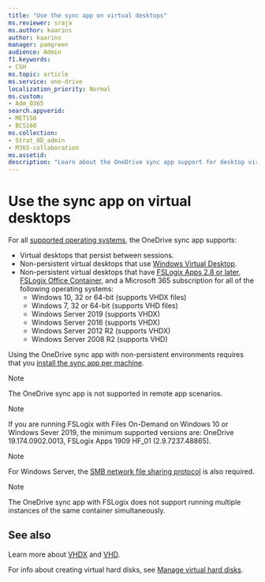 ```yaml
---
title: "Use the sync app on virtual desktops"
ms.reviewer: sraja
ms.author: kaarins
author: kaarins
manager: pamgreen
audience: Admin
f1.keywords:
- CSH
ms.topic: article
ms.service: one-drive
localization_priority: Normal
ms.custom: 
- Adm_O365
search.appverid:
- MET150
- BCS160
ms.collection: 
- Strat_OD_admin
- M365-collaboration
ms.assetid: 
description: "Learn about the OneDrive sync app support for desktop virtualization."
---
```


# Use the sync app on virtual desktops

For all [supported operating systems](https://support.office.com/article/cc0cb2b8-f446-445c-9b52-d3c2627d681e), the OneDrive sync app supports:

- Virtual desktops that persist between sessions. 
- Non-persistent virtual desktops that use [Windows Virtual Desktop](https://www.microsoft.com/office-365/modern-desktop/enterprise/windows-virtual-desktop).
- Non-persistent virtual desktops that have [FSLogix Apps 2.8 or later](/fslogix/configure-profile-container-tutorial), [FSLogix Office Container](/fslogix/configure-office-container-tutorial), and a Microsoft 365 subscription for all of the following operating systems:
  - Windows 10, 32 or 64-bit (supports VHDX files) 
  - Windows 7, 32 or 64-bit (supports VHD files) 
  - Windows Server 2019 (supports VHDX)
  - Windows Server 2016 (supports VHDX)
  - Windows Server 2012 R2 (supports VHDX)
  - Windows Server 2008 R2 (supports VHD)

 Using the OneDrive sync app with non-persistent environments requires that you [install the sync app per machine](https://docs.microsoft.com/onedrive/per-machine-installation).
 
> [!NOTE]
> The OneDrive sync app is not supported in remote app scenarios.

> [!NOTE]
> If you are running FSLogix with Files On-Demand on Windows 10 or Windows Sever 2019, the minimum supported versions are: OneDrive 19.174.0902.0013, FSLogix Apps 1909 HF_01 (2.9.7237.48865).

> [!NOTE]
> For Windows Server, the [SMB network file sharing protocol](/windows-server/storage/file-server/file-server-smb-overview) is also required.

> [!NOTE]
> The OneDrive sync app with FSLogix does not support running multiple instances of the same container simultaneously.

## See also

Learn more about [VHDX](/openspecs/windows_protocols/ms-vhdx/83f6b700-6216-40f0-aa99-9fcb421206e2) and [VHD](/windows/desktop/vstor/about-vhd).

For info about creating virtual hard disks, see [Manage virtual hard disks](/windows-server/storage/disk-management/manage-virtual-hard-disks).
